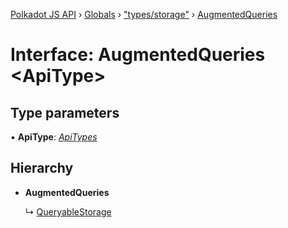 [Polkadot JS API](../README.md) › [Globals](../globals.md) › ["types/storage"](../modules/_types_storage_.md) › [AugmentedQueries](_types_storage_.augmentedqueries.md)

# Interface: AugmentedQueries <**ApiType**>

## Type parameters

▪ **ApiType**: *[ApiTypes](../modules/_types_base_.md#apitypes)*

## Hierarchy

* **AugmentedQueries**

  ↳ [QueryableStorage](_augment_query_._api_types_storage_.queryablestorage.md)
